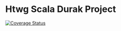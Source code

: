 # Htwg Scala Durak Project

[![Coverage Status](https://coveralls.io/repos/github/grusel-opi/de.htwg.se.durak/badge.svg?branch=workingGame&service=github)](https://coveralls.io/github/grusel-opi/de.htwg.se.durak?branch=workingGame)
